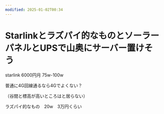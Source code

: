 ```yaml
---
modified: 2025-01-02T00:34
---
```

# Starlinkとラズパイ的なものとソーラーパネルとUPSで山奥にサーバー置けそう

starlink 6000円月 75w-100w

普通に4G回線通るなら4Gでよくない？

（谷間と標高が高いところはと居らない）

ラズパイ的なもの　20w　3万円くらい